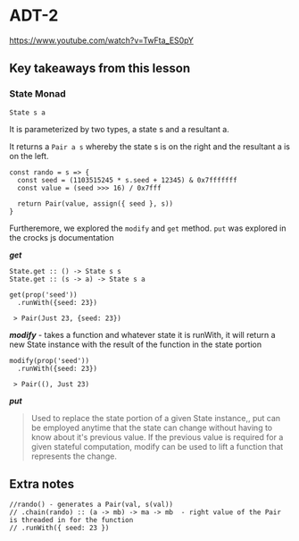 # ADT-2

https://www.youtube.com/watch?v=TwFta_ES0pY

## Key takeaways from this lesson 

### State Monad

```
State s a 
```

It is parameterized by two types, a state s and a resultant a.

It returns a `Pair a s` whereby the state s is on the right and the resultant a is on the left.

```
const rando = s => {
  const seed = (1103515245 * s.seed + 12345) & 0x7fffffff
  const value = (seed >>> 16) / 0x7fff

  return Pair(value, assign({ seed }, s))
}
```

Furtheremore, we explored the `modify` and `get` method. `put` was explored in the crocks js documentation

***get***

```
State.get :: () -> State s s 
State.get :: (s -> a) -> State s a 
```

```
get(prop('seed'))
  .runWith({seed: 23})

 > Pair(Just 23, {seed: 23})
```

***modify*** - takes a function and whatever state it is runWith, it will return a new State instance with the result of the function in the state portion

```
modify(prop('seed'))
  .runWith({seed: 23})

 > Pair((), Just 23)
```

***put***
> Used to replace the state portion of a given State instance,, put can be employed anytime that the state can change without having to know about it's previous value. If the previous value is required for a given stateful computation, modify can be used to lift a function that represents the change.

## Extra notes

```
//rando() - generates a Pair(val, s(val))
// .chain(rando) :: (a -> mb) -> ma -> mb  - right value of the Pair is threaded in for the function
// .runWith({ seed: 23 })
```